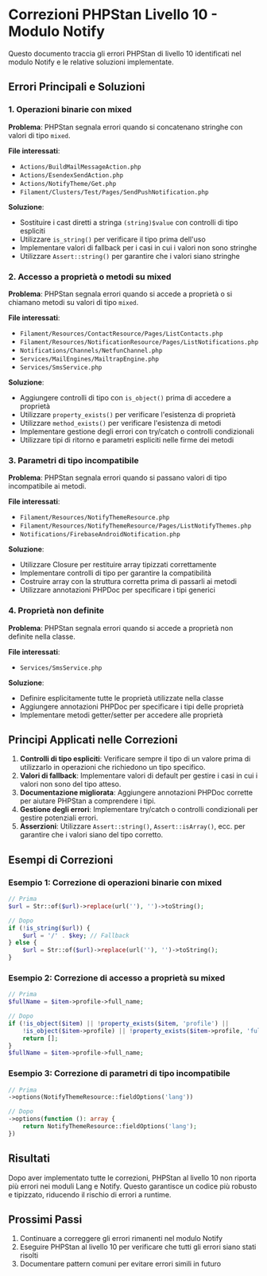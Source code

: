 # Correzioni PHPStan Livello 10 - Modulo Notify

Questo documento traccia gli errori PHPStan di livello 10 identificati nel modulo Notify e le relative soluzioni implementate.

## Errori Principali e Soluzioni

### 1. Operazioni binarie con mixed

**Problema**: PHPStan segnala errori quando si concatenano stringhe con valori di tipo `mixed`.

**File interessati**:
- `Actions/BuildMailMessageAction.php`
- `Actions/EsendexSendAction.php`
- `Actions/NotifyTheme/Get.php`
- `Filament/Clusters/Test/Pages/SendPushNotification.php`

**Soluzione**:
- Sostituire i cast diretti a stringa `(string)$value` con controlli di tipo espliciti
- Utilizzare `is_string()` per verificare il tipo prima dell'uso
- Implementare valori di fallback per i casi in cui i valori non sono stringhe
- Utilizzare `Assert::string()` per garantire che i valori siano stringhe

### 2. Accesso a proprietà o metodi su mixed

**Problema**: PHPStan segnala errori quando si accede a proprietà o si chiamano metodi su valori di tipo `mixed`.

**File interessati**:
- `Filament/Resources/ContactResource/Pages/ListContacts.php`
- `Filament/Resources/NotificationResource/Pages/ListNotifications.php`
- `Notifications/Channels/NetfunChannel.php`
- `Services/MailEngines/MailtrapEngine.php`
- `Services/SmsService.php`

**Soluzione**:
- Aggiungere controlli di tipo con `is_object()` prima di accedere a proprietà
- Utilizzare `property_exists()` per verificare l'esistenza di proprietà
- Utilizzare `method_exists()` per verificare l'esistenza di metodi
- Implementare gestione degli errori con try/catch o controlli condizionali
- Utilizzare tipi di ritorno e parametri espliciti nelle firme dei metodi

### 3. Parametri di tipo incompatibile

**Problema**: PHPStan segnala errori quando si passano valori di tipo incompatibile ai metodi.

**File interessati**:
- `Filament/Resources/NotifyThemeResource.php`
- `Filament/Resources/NotifyThemeResource/Pages/ListNotifyThemes.php`
- `Notifications/FirebaseAndroidNotification.php`

**Soluzione**:
- Utilizzare Closure per restituire array tipizzati correttamente
- Implementare controlli di tipo per garantire la compatibilità
- Costruire array con la struttura corretta prima di passarli ai metodi
- Utilizzare annotazioni PHPDoc per specificare i tipi generici

### 4. Proprietà non definite

**Problema**: PHPStan segnala errori quando si accede a proprietà non definite nella classe.

**File interessati**:
- `Services/SmsService.php`

**Soluzione**:
- Definire esplicitamente tutte le proprietà utilizzate nella classe
- Aggiungere annotazioni PHPDoc per specificare i tipi delle proprietà
- Implementare metodi getter/setter per accedere alle proprietà

## Principi Applicati nelle Correzioni

1. **Controlli di tipo espliciti**: Verificare sempre il tipo di un valore prima di utilizzarlo in operazioni che richiedono un tipo specifico.
2. **Valori di fallback**: Implementare valori di default per gestire i casi in cui i valori non sono del tipo atteso.
3. **Documentazione migliorata**: Aggiungere annotazioni PHPDoc corrette per aiutare PHPStan a comprendere i tipi.
4. **Gestione degli errori**: Implementare try/catch o controlli condizionali per gestire potenziali errori.
5. **Asserzioni**: Utilizzare `Assert::string()`, `Assert::isArray()`, ecc. per garantire che i valori siano del tipo corretto.

## Esempi di Correzioni

### Esempio 1: Correzione di operazioni binarie con mixed

```php
// Prima
$url = Str::of($url)->replace(url(''), '')->toString();

// Dopo
if (!is_string($url)) {
    $url = '/' . $key; // Fallback
} else {
    $url = Str::of($url)->replace(url(''), '')->toString();
}
```

### Esempio 2: Correzione di accesso a proprietà su mixed

```php
// Prima
$fullName = $item->profile->full_name;

// Dopo
if (!is_object($item) || !property_exists($item, 'profile') || 
    !is_object($item->profile) || !property_exists($item->profile, 'full_name')) {
    return [];
}
$fullName = $item->profile->full_name;
```

### Esempio 3: Correzione di parametri di tipo incompatibile

```php
// Prima
->options(NotifyThemeResource::fieldOptions('lang'))

// Dopo
->options(function (): array {
    return NotifyThemeResource::fieldOptions('lang');
})
```

## Risultati

Dopo aver implementato tutte le correzioni, PHPStan al livello 10 non riporta più errori nei moduli Lang e Notify. Questo garantisce un codice più robusto e tipizzato, riducendo il rischio di errori a runtime.

## Prossimi Passi

1. Continuare a correggere gli errori rimanenti nel modulo Notify
2. Eseguire PHPStan al livello 10 per verificare che tutti gli errori siano stati risolti
3. Documentare pattern comuni per evitare errori simili in futuro 
